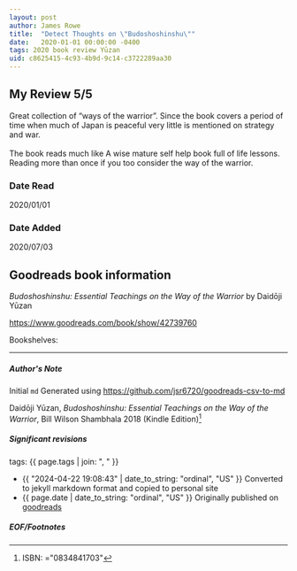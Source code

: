 ```yaml
---
layout: post
author: James Rowe
title:  "Detect Thoughts on \"Budoshoshinshu\""
date:   2020-01-01 00:00:00 -0400
tags: 2020 book review Yūzan 
uid: c8625415-4c93-4b9d-9c14-c3722289aa30
---
```


<!-- highly dependent on how you personally use jekyll templates, and how you want this to show up -->
<!-- escape any jekyll keys with double brackets -->

## My Review 5/5

Great collection of “ways of the warrior”. Since the book covers a period of time when much of Japan is peaceful very little is mentioned on strategy and war. <br/><br/>The book reads much like A wise mature self help book full of life lessons. Reading more than once if you too consider the way of the warrior. 

### Date Read
2020/01/01

### Date Added
2020/07/03

## Goodreads book information

*Budoshoshinshu: Essential Teachings on the Way of the Warrior* by Daidōji Yūzan

https://www.goodreads.com/book/show/42739760

Bookshelves: 

---

##### Author's Note

Initial `md` Generated using https://github.com/jsr6720/goodreads-csv-to-md

Daidōji Yūzan, *Budoshoshinshu: Essential Teachings on the Way of the Warrior*, Bill Wilson Shambhala 2018 (Kindle Edition)[^1]

##### Significant revisions

tags: {{ page.tags | join: ", " }} <!-- todo move this somewhere -->

- {{ "2024-04-22 19:08:43" | date_to_string: "ordinal", "US" }} Converted to jekyll markdown format and copied to personal site
- {{ page.date | date_to_string: "ordinal", "US" }} Originally published on [goodreads](https://www.goodreads.com)

##### EOF/Footnotes

[^1]: ISBN: ="0834841703"